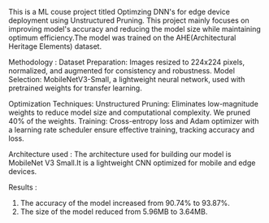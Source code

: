 This is a ML couse project titled Optimzing DNN's for edge device deployment using Unstructured Pruning.
This project mainly focuses on improving model's accuracy and reducing the model size while maintaining optimum efficiency.The model was trained on the AHE(Architectural Heritage Elements) dataset.


Methodology :
Dataset Preparation: Images resized to 224x224 pixels, normalized, and augmented for consistency and robustness.
Model Selection: MobileNetV3-Small, a lightweight neural network, used with pretrained weights for transfer learning.

Optimization Techniques:
Unstructured Pruning: Eliminates low-magnitude weights to reduce model size and computational complexity. We pruned 40% of the weights.
Training: Cross-entropy loss and Adam optimizer with a learning rate scheduler ensure effective training, tracking accuracy and loss.

Architecture used :
The architecture used for building our model is MobileNet V3 Small.It is a lightweight CNN optimized for mobile and edge devices.


Results :
1) The accuracy of the model increased from 90.74% to 93.87%.
2) The size of the model reduced from 5.96MB to 3.64MB.
